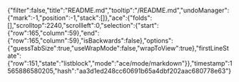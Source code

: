 {"filter":false,"title":"README.md","tooltip":"/README.md","undoManager":{"mark":-1,"position":-1,"stack":[]},"ace":{"folds":[],"scrolltop":2240,"scrollleft":0,"selection":{"start":{"row":165,"column":59},"end":{"row":165,"column":59},"isBackwards":false},"options":{"guessTabSize":true,"useWrapMode":false,"wrapToView":true},"firstLineState":{"row":151,"state":"listblock","mode":"ace/mode/markdown"}},"timestamp":1565886580205,"hash":"aa3d1ed248cc60691b65a4dbf202aac680778e63"}